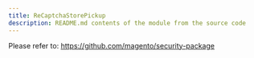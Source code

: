```yaml
---
title: ReCaptchaStorePickup
description: README.md contents of the module from the source code
---
```


Please refer to: https://github.com/magento/security-package
